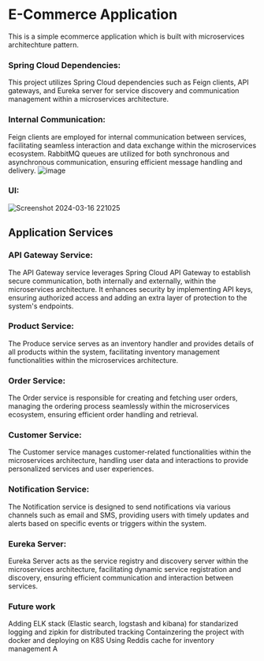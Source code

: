 # E-Commerce Application

This is a simple ecommerce application which is built with microservices architechture pattern. 
### Spring Cloud Dependencies:
This project utilizes Spring Cloud dependencies such as Feign clients, API gateways, and Eureka server for service discovery and communication management within a microservices architecture.

### Internal Communication:
Feign clients are employed for internal communication between services, facilitating seamless interaction and data exchange within the microservices ecosystem. RabbitMQ queues are utilized for both synchronous and asynchronous communication, ensuring efficient message handling and delivery.
![image](https://github.com/narottamaswal/e_commerce_microservice/assets/65083220/f118f69f-cd96-4137-88c1-36d043011ba4)

### UI:
![Screenshot 2024-03-16 221025](https://github.com/narottamaswal/e_commerce_microservice/assets/65083220/da68ccc5-eb1b-42b2-89d7-776bf950340d)

## Application Services 


### API Gateway Service:
The API Gateway service leverages Spring Cloud API Gateway to establish secure communication, both internally and externally, within the microservices architecture. It enhances security by implementing API keys, ensuring authorized access and adding an extra layer of protection to the system's endpoints.

### Product Service:
The Produce service serves as an inventory handler and provides details of all products within the system, facilitating inventory management functionalities within the microservices architecture.

### Order Service:
The Order service is responsible for creating and fetching user orders, managing the ordering process seamlessly within the microservices ecosystem, ensuring efficient order handling and retrieval.

### Customer Service:
The Customer service manages customer-related functionalities within the microservices architecture, handling user data and interactions to provide personalized services and user experiences.

### Notification Service:
The Notification service is designed to send notifications via various channels such as email and SMS, providing users with timely updates and alerts based on specific events or triggers within the system.

### Eureka Server:
Eureka Server acts as the service registry and discovery server within the microservices architecture, facilitating dynamic service registration and discovery, ensuring efficient communication and interaction between services.


### Future work
Adding ELK stack (Elastic search, logstash and kibana) for standarized logging and zipkin for distributed tracking
Containzering the project with docker and deploying on K8S
Using Reddis cache for inventory management
A
